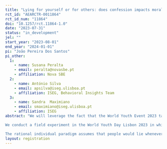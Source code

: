 ```yaml
---
title: "Lying for yourself or for others: does confession impacts moral costs?"
rct_id: "AEARCTR-0011864"
rct_id_num: "11864"
doi: "10.1257/rct.11864-1.0"
date: "2023-07-31"
status: "in_development"
jel: ""
start_year: "2023-08-01"
end_year: "2024-01-01"
pi: "João Pereira Dos Santos"
pi_other:
  1:
    - name: Susana Peralta
    - email: peralta@novasbe.pt
    - affiliation: Nova SBE
  2:
    - name: António Silva
    - email: apsilva@iseg.ulisboa.pt
    - affiliation: ISEG, Behavioral Insights Team
  3:
    - name: Sandra  Maximiano
    - email: smaximiano@iseg.ulisboa.pt
    - affiliation: ISEG
abstract: "We will leverage the fact that the World Youth Event 2023 takes place in Lisbon to study moral preferences and actions in a large-scale field experiment combining a short questionnaire with experimental methods. Special considerations are put in place to assure that all responses are anonymized so that it is not possible to identify individuals.
We conduct a field experiment in the World Youth Day Lisbon 2023 in which participants are asked to play the die-under-the-cup paradigm of Fischbacher and Föllmi-Heusi (2013, JEEA) and measure whether they are more likely to tell a selfish lie (about the number of points in the dice) or a an altruistic one, by conducting two different treatments. In one, the benefits from lying are exclusively for the individual that lies and, in another treatment, the gains from lying are for an NGO. We will not know if the respondent lied, but we will compare the distribution of answers with the uniform distribution of an unbiased dice.
The rational individual paradigm assumes that people would lie whenever the benefits of lying exceeds its costs, no matter if the decisions are individual or strategical. This view contrasts with the growing body of experimental evidence that has been showing that not everyone lies (e.g., Gneezy, 2005; Fischbacher and Föllmi-Heusi, 2013), and those that do, do it for different motives besides self-interest, such as altruism or efficiency-seeking. (Erat, and Gneezy, 2012, Chakravarty and Maximiano, working paper). If individuals have moral preferences, when deciding whether to tell the truth or a lie, they will judge the morality of their actions and act accordingly. Our study investigates whether the religious act of confession changes the moral costs of lying. For instance, confessing the sins to a priest and the following act of contraction makes the moral costs of lying more salient and a lie more condemnable? "
layout: registration
---
```


